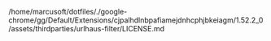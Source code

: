 /home/marcusoft/dotfiles/./google-chrome/gg/Default/Extensions/cjpalhdlnbpafiamejdnhcphjbkeiagm/1.52.2_0/assets/thirdparties/urlhaus-filter/LICENSE.md
